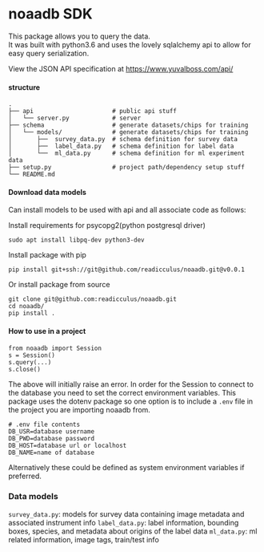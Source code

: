 # noaadb SDK
This package allows you to query the data.  
It was built with python3.6 and uses the lovely sqlalchemy api to allow for easy query serialization.

View the JSON API specification at https://www.yuvalboss.com/api/

#### structure
    .
    ├── api                      # public api stuff
    │   └── server.py            # server
    ├── schema                   # generate datasets/chips for training
    │   └── models/              # generate datasets/chips for training
    │       ├──  survey_data.py  # schema definition for survey data
    │       ├──  label_data.py   # schema definition for label data
    │       └──  ml_data.py      # schema definition for ml experiment data
    ├── setup.py                 # project path/dependency setup stuff
    └── README.md


#### Download data models
Can install models to be used with api and all associate code as follows:

Install requirements for psycopg2(python postgresql driver)
```
sudo apt install libpq-dev python3-dev
```
Install package with pip
```
pip install git+ssh://git@github.com/readicculus/noaadb.git@v0.0.1
```
Or install package from source
```
git clone git@github.com:readicculus/noaadb.git
cd noaadb/
pip install . 
```

#### How to use in a project
```
from noaadb import Session
s = Session()
s.query(...)
s.close()
```

The above will initially raise an error.
In order for the Session to connect to the database you need to set the correct environment variables.
This package uses the dotenv package so one option is to include a `.env` file in the project you are importing noaadb from.
```
# .env file contents
DB_USR=database username
DB_PWD=database password
DB_HOST=database url or localhost
DB_NAME=name of database
```
Alternatively these could be defined as system environment variables if preferred.


### Data models
`survey_data.py`: models for survey data containing image metadata and associated instrument info
`label_data.py`: label information, bounding boxes, species, and metadata about origins of the label data
`ml_data.py`: ml related information, image tags, train/test info
